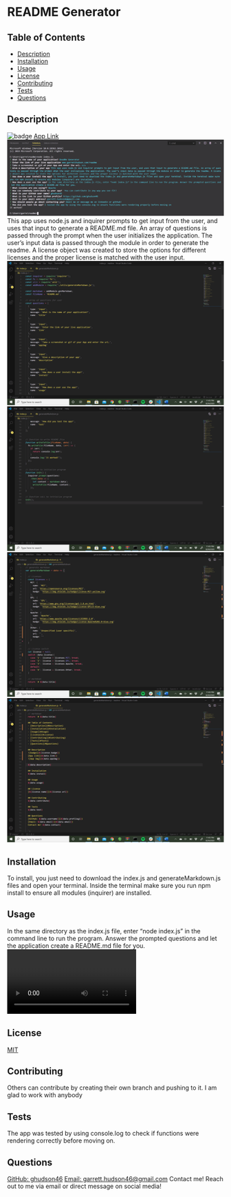 # README Generator
  ## Table of Contents
  - [Description](#Description)
  - [Installation](#Installation)
  - [Usage](#Usage)
  - [License](#License)
  - [Contributing](#Contributing)
  - [Tests](#Tests)
  - [Questions](#Questions)
  ## Description
  ![badge](https://img.shields.io/badge/License-MIT-yellow.svg)
  [App Link](https://github.com/ghudson46/readme)
  ![App Img](readme1.png)
  This app uses node.js and inquirer prompts to get input from the user, and uses that input to generate a README.md file. An array of questions is passed through the prompt when the user initializes the application. The user’s input data is passed through the module in order to generate the readme. A license object was created to store the options for different licenses and the proper license is matched with the user input. ![App Img](readme2.png) ![App Img](readme3.png) ![App Img](readme4.png) ![App Img](readme5.png)
  ## Installation
  To install, you just need to download the index.js and generateMarkdown.js files and open your terminal. Inside the terminal make sure you run npm install to ensure all modules (inquirer) are installed.
  ## Usage
  In the same directory as the index.js file, enter “node index.js” in the command line to run the program. Answer the prompted questions and let the application create a README.md file for you. ![see how it works!](readme.mp4)
  ## License
  [MIT](https://opensource.org/licenses/MIT)
  ## Contributing
  Others can contribute by creating their own branch and pushing to it. I am glad to work with anybody
  ## Tests
  The app was tested by using console.log to check if functions were rendering correctly before moving on.
  ## Questions
  [GitHub: ghudson46](https://github.com/ghudson46)
  [Email: garrett.hudson46@gmail.com](garrett.hudson46@gmail.com)
  Contact me! Reach out to me via email or direct message on social media!
  